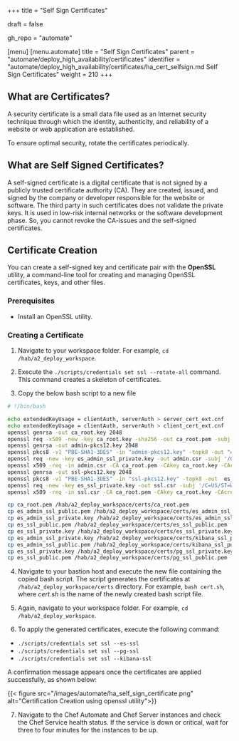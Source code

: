 +++
title = "Self Sign Certificates"

draft = false

gh_repo = "automate"

[menu]
  [menu.automate]
    title = "Self Sign Certificates"
    parent = "automate/deploy_high_availability/certificates"
    identifier = "automate/deploy_high_availability/certificates/ha_cert_selfsign.md Self Sign Certificates"
    weight = 210
+++

## What are Certificates?

A security certificate is a small data file used as an Internet security technique through which the identity, authenticity, and reliability of a website or web application are established.

To ensure optimal security, rotate the certificates periodically.

## What are Self Signed Certificates?

A self-signed certificate is a digital certificate that is not signed by a publicly trusted certificate authority (CA). They are created, issued, and signed by the company or developer responsible for the website or software. The third party in such certificates does not validate the private keys. It is used in low-risk internal networks or the software development phase. So, you cannot revoke the CA-issues and the self-signed certificates.

## Certificate Creation

You can create a self-signed key and certificate pair with the **OpenSSL** utility, a command-line tool for creating and managing OpenSSL certificates, keys, and other files.

### Prerequisites

- Install an OpenSSL utility.

### Creating a Certificate

1. Navigate to your workspace folder. For example, `cd /hab/a2_deploy_workspace`.

2. Execute the `./scripts/credentials set ssl --rotate-all` command. This command creates a skeleton of certificates.

3. Copy the below bash script to a new file

```bash
# !/bin/bash

echo extendedKeyUsage = clientAuth, serverAuth > server_cert_ext.cnf
echo extendedKeyUsage = clientAuth, serverAuth > client_cert_ext.cnf
openssl genrsa -out ca_root.key 2048
openssl req -x509 -new -key ca_root.key -sha256 -out ca_root.pem -subj '/C=US/ST=Washington/L=Seattle/O=Chef Software Inc/CN=chefrootca'
openssl genrsa -out admin-pkcs12.key 2048
openssl pkcs8 -v1 "PBE-SHA1-3DES" -in "admin-pkcs12.key" -topk8 -out "es_admin_ssl_private.key" -nocrypt
openssl req -new -key es_admin_ssl_private.key -out admin.csr -subj '/C=US/ST=Washington/L=Seattle/O=Chef Software Inc/CN=chefadmin'
openssl x509 -req -in admin.csr -CA ca_root.pem -CAkey ca_root.key -CAcreateserial -out es_admin_ssl_public.pem -sha256 -extfile server_cert_ext.cnf
openssl genrsa -out ssl-pkcs12.key 2048
openssl pkcs8 -v1 "PBE-SHA1-3DES" -in "ssl-pkcs12.key" -topk8 -out  es_ssl_private.key -nocrypt
openssl req -new -key es_ssl_private.key -out ssl.csr -subj '/C=US/ST=Washington/L=Seattle/O=Chef Software Inc/CN=chefnode'
openssl x509 -req -in ssl.csr -CA ca_root.pem -CAkey ca_root.key -CAcreateserial -out es_ssl_public.pem -sha256 -extfile client_cert_ext.cnf

cp ca_root.pem /hab/a2_deploy_workspace/certs/ca_root.pem
cp es_admin_ssl_public.pem /hab/a2_deploy_workspace/certs/es_admin_ssl_public.pem
cp es_admin_ssl_private.key /hab/a2_deploy_workspace/certs/es_admin_ssl_private.key
cp es_ssl_public.pem /hab/a2_deploy_workspace/certs/es_ssl_public.pem
cp es_ssl_private.key /hab/a2_deploy_workspace/certs/es_ssl_private.key
cp es_admin_ssl_private.key /hab/a2_deploy_workspace/certs/kibana_ssl_private.key
cp es_admin_ssl_public.pem /hab/a2_deploy_workspace/certs/kibana_ssl_public.pem
cp es_ssl_private.key /hab/a2_deploy_workspace/certs/pg_ssl_private.key
cp es_ssl_public.pem /hab/a2_deploy_workspace/certs/pg_ssl_public.pem
```

4. Navigate to your bastion host and execute the new file containing the copied bash script. The script generates the certificates at `/hab/a2_deploy_workspace/certs` directory. For example, `bash cert.sh`, where *cert.sh* is the name of the newly created bash script file.

5. Again, navigate to your workspace folder. For example, `cd /hab/a2_deploy_workspace`.

6. To apply the generated certificates, execute the following command:

  - `./scripts/credentials set ssl --es-ssl`
  - `./scripts/credentials set ssl --pg-ssl`
  - `./scripts/credentials set ssl --kibana-ssl`

A confirmation message appears once the certificates are applied successfully, as shown below:

{{< figure src="/images/automate/ha_self_sign_certificate.png" alt="Certification Creation using openssl utility">}}

7. Navigate to the Chef Automate and Chef Server instances and check the Chef Service health status. If the service is down or critical, wait for three to four minutes for the instances to be up.

